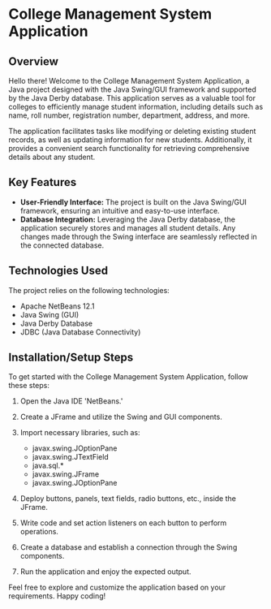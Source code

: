 # College Management System Application

## Overview
Hello there! Welcome to the College Management System Application, a Java project designed with the Java Swing/GUI framework and supported by the Java Derby database. This application serves as a valuable tool for colleges to efficiently manage student information, including details such as name, roll number, registration number, department, address, and more.

The application facilitates tasks like modifying or deleting existing student records, as well as updating information for new students. Additionally, it provides a convenient search functionality for retrieving comprehensive details about any student.

## Key Features

- **User-Friendly Interface:** The project is built on the Java Swing/GUI framework, ensuring an intuitive and easy-to-use interface.
- **Database Integration:** Leveraging the Java Derby database, the application securely stores and manages all student details. Any changes made through the Swing interface are seamlessly reflected in the connected database.


## Technologies Used
The project relies on the following technologies:

- Apache NetBeans 12.1
- Java Swing (GUI)
- Java Derby Database
- JDBC (Java Database Connectivity)

## Installation/Setup Steps
To get started with the College Management System Application, follow these steps:

1. Open the Java IDE 'NetBeans.'
2. Create a JFrame and utilize the Swing and GUI components.
3. Import necessary libraries, such as:
    - javax.swing.JOptionPane
    - javax.swing.JTextField
    - java.sql.*
    - javax.swing.JFrame
    - javax.swing.JOptionPane

4. Deploy buttons, panels, text fields, radio buttons, etc., inside the JFrame.
5. Write code and set action listeners on each button to perform operations.
6. Create a database and establish a connection through the Swing components.
7. Run the application and enjoy the expected output.

Feel free to explore and customize the application based on your requirements. Happy coding!
